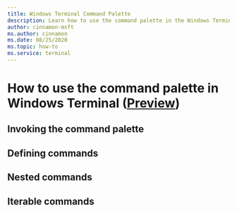 ```yaml
---
title: Windows Terminal Command Palette
description: Learn how to use the command palette in the Windows Terminal.
author: cinnamon-msft
ms.author: cinnamon
ms.date: 08/25/2020
ms.topic: how-to 
ms.service: terminal
---
```


# How to use the command palette in Windows Terminal ([Preview](https://aka.ms/terminal-preview/))

## Invoking the command palette

## Defining commands

## Nested commands

## Iterable commands